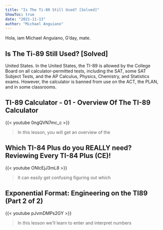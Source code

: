 ```yaml
---
title: "Is The Ti-89 Still Used? [Solved]"
ShowToc: true 
date: "2021-11-13"
author: "Michael Anguiano" 
---
```


Hola, iam Michael Anguiano, G’day, mate.
## Is The Ti-89 Still Used? [Solved]
United States. In the United States, the TI-89 is allowed by the College Board on all calculator-permitted tests, including the SAT, some SAT Subject Tests, and the AP Calculus, Physics, Chemistry, and Statistics exams. However, the calculator is banned from use on the ACT, the PLAN, and in some classrooms.

## TI-89 Calculator - 01 - Overview Of The TI-89 Calculator
{{< youtube 0ngQVN7mc_c >}}
>In this lesson, you will get an overview of the 

## Which TI-84 Plus do you REALLY need? Reviewing Every TI-84 Plus (CE)!
{{< youtube ONlcEjJ3mL8 >}}
>It can easily get confusing figuring out which 

## Exponential Format: Engineering on the TI89 (Part 2 of 2)
{{< youtube pJvmDMPs2GY >}}
>In this lesson we'll learn to enter and interpret numbers 

